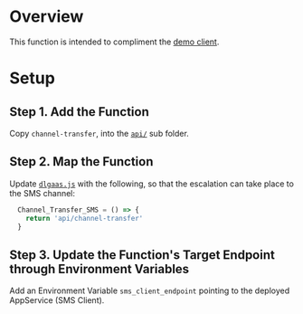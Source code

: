 # Overview

This function is intended to compliment the [demo client](https://github.com/nuance-communications/mix-demo-client-azstaticwebapps).

# Setup

## Step 1. Add the Function

Copy `channel-transfer`, into the [`api/`](https://github.com/nuance-communications/mix-demo-client-azstaticwebapps/tree/main/api) sub folder.

## Step 2. Map the Function

Update [`dlgaas.js`](https://github.com/nuance-communications/mix-demo-client-azstaticwebapps/blob/main/app/src/components/dlgaas.js#L37) with the following, so that the escalation can take place to the SMS channel:

```javascript
  Channel_Transfer_SMS = () => {
    return 'api/channel-transfer'
  }
```

## Step 3. Update the Function's Target Endpoint through Environment Variables

Add an Environment Variable `sms_client_endpoint` pointing to the deployed AppService (SMS Client).
